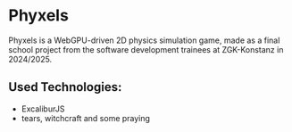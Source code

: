 # Phyxels

Phyxels is a WebGPU-driven 2D physics simulation game, made as a final school project from the software development trainees at ZGK-Konstanz in 2024/2025.

## Used Technologies:

- ExcaliburJS
- tears, witchcraft and some praying
